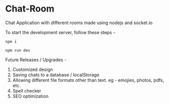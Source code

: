 # Chat-Room
Chat Application with different rooms made using nodejs and socket.io

To start the development server, follow these steps - 

```npm i```

```npm run dev```

Future Releases / Upgrades - 
1) Customized design
2) Saving chats to a database / localStorage
3) Allowing different file formats other than text. eg - emojies, photos, pdfs, etc.
4) Spell checker
5) SEO optimization
